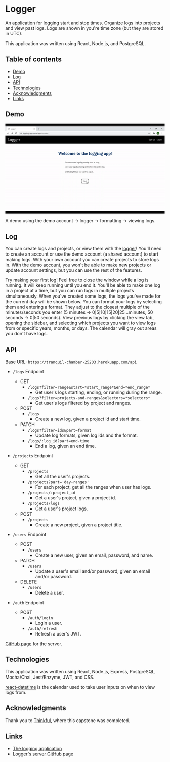 # Logger

An application for logging start and stop times. Organize logs into projects and view past logs. Logs are shown in you're time zone (but they are stored in UTC).

This application was written using React, Node.js, and PostgreSQL.

[site]: https://logging-app.vercel.app/

## Table of contents

- [Demo](#demo)
- [Log](#log)
- [API](#api)
- [Technologies](#technologies)
- [Acknowledgments](#acknowledgments)
- [Links](#links)

## Demo

<img src="./src/images/logger.gif" align="middle" alt="A live demo of using the logging application from creating a project, to logging, formatting, and viewing logs." width="575">

A demo using the demo account → logger → formatting → viewing logs.

## Log

You can create logs and projects, or view them with the [logger][site]! You'll need to create an account or use the demo account (a shared account) to start making logs. With your own account you can create projects to store logs in. With the demo account, you won't be able to make new projects or update account settings, but you can use the rest of the features.

Try making your first log! Feel free to close the window while a log is running. It will keep running until you end it. You'll be able to make one log in a project at a time, but you can run logs in multiple projects simultaneously. When you've created some logs, the logs you've made for the current day will be shown below. You can format your logs by selecting them and entering a format. They adjust to the closest multiple of the minutes/seconds you enter (5 minutes → 0|5|10|15|20|25...minutes, 50 seconds → 0|50 seconds). View previous logs by clicking the view tab, opening the sidebar, and selecting which projects you want to view logs from or specific years, months, or days. The calendar will gray out areas you don't have logs.

## API

Base URL: `https://tranquil-chamber-25203.herokuapp.com/api`

- `/logs` Endpoint 
	- GET
		- `/logs?filter=range&start=*start_range*&end=*end_range*`
			- Get user's logs starting, ending, or running during the range.
		- `/logs?filter=projects-and-ranges&selectors=*selectors*`
			- Get user's logs filtered by project and ranges.
	- POST
		- `/logs`
			- Create a new log, given a project id and start time.
	- PATCH 
		- `/logs?filter=ids&part=format`
			- Update log formats, given log ids and the format.
		- `/logs/:log_id?part=end-time`
			- End a log, given an end time.

- `/projects` Endpoint
	- GET
		- `/projects`
			- Get all the user's projects.
		- `/projects?part='day-ranges'`
			- For each project, get all the ranges when user has logs.
		- `/projects/:project_id`
			- Get a user's project, given a project id.
		- `/projects/logs`
			- Get a user's project logs.
	- POST
		- `/projects`
			- Create a new project, given a project title.
- `/users` Endpoint
	- POST 
		- `/users`
			- Create a new user, given an email, password, and name.
	- PATCH
		- `/users`
			- Update a user's email and/or password, given an email and/or password.
	- DELETE
		- `/users`
			- Delete a user.
- `/auth` Endpoint
	- POST
		- `/auth/login`
			- Login a user.
		- `/auth/refresh`
			- Refresh a user's JWT.

[GitHub page](https://github.com/nickjang/logging-api) for the server.

## Technologies

This application was written using React, Node.js, Express, PostgreSQL, Mocha/Chai, Jest/Enzyme, JWT, and CSS.

[react-datetime](https://www.npmjs.com/package/react-datetime) is the calendar used to take user inputs on when to view logs from.

## Acknowledgments

Thank you to [Thinkful](https://thinkful.com/), where this capstone was completed.

## Links

* [The logging application][site]
* [Logger's server GitHub page](https://github.com/nickjang/logging-api)
